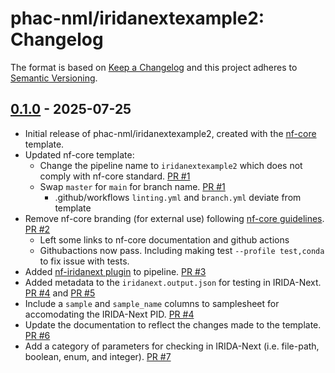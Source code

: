 # phac-nml/iridanextexample2: Changelog

The format is based on [Keep a Changelog](https://keepachangelog.com/en/1.0.0/)
and this project adheres to [Semantic Versioning](https://semver.org/spec/v2.0.0.html).

## [0.1.0] - 2025-07-25

- Initial release of phac-nml/iridanextexample2, created with the [nf-core](https://nf-co.re/) template.
- Updated nf-core template:
  - Change the pipeline name to `iridanextexample2` which does not comply with nf-core standard. [PR #1](https://github.com/phac-nml/iridanextexample2/pull/1)
  - Swap `master` for `main` for branch name. [PR #1](https://github.com/phac-nml/iridanextexample2/pull/1)
    - .github/workflows `linting.yml` and `branch.yml` deviate from template
- Remove nf-core branding (for external use) following [nf-core guidelines](https://nf-co.re/docs/guidelines/external_use). [PR #2](https://github.com/phac-nml/iridanextexample2/pull/2)
  - Left some links to nf-core documentation and github actions
  - Githubactions now pass. Including making test `--profile test,conda` to fix issue with tests.
- Added [nf-iridanext plugin](https://github.com/phac-nml/nf-iridanext) to pipeline. [PR #3](https://github.com/phac-nml/iridanextexample2/pull/3)
- Added metadata to the `iridanext.output.json` for testing in IRIDA-Next. [PR #4](https://github.com/phac-nml/iridanextexample2/pull/4) and [PR #5](https://github.com/phac-nml/iridanextexample2/pull/5)
- Include a `sample` and `sample_name` columns to samplesheet for accomodating the IRIDA-Next PID. [PR #4](https://github.com/phac-nml/iridanextexample2/pull/4)
- Update the documentation to reflect the changes made to the template. [PR #6](https://github.com/phac-nml/iridanextexample2/pull/6)
- Add a category of parameters for checking in IRIDA-Next (i.e. file-path, boolean, enum, and integer). [PR #7](https://github.com/phac-nml/iridanextexample2/pull/7)

[0.1.0]: https://github.com/phac-nml/iridanextexample2/releases/tag/0.1.0
